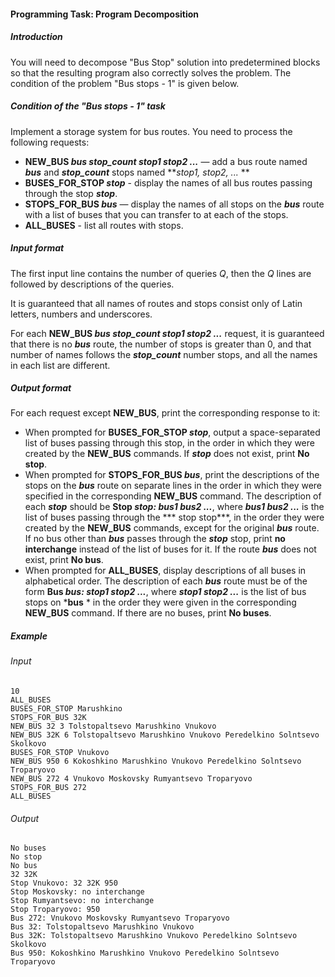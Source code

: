 
#### Programming Task: Program Decomposition ####



##### Introduction #####
You will need to decompose "Bus Stop" solution into predetermined blocks so that the resulting program also correctly solves the problem. The condition of the problem "Bus stops - 1" is given below.

##### Condition of the "Bus stops - 1" task #####
Implement a storage system for bus routes. You need to process the following requests:

* **NEW_BUS *bus stop_count stop1 stop2 ...*** — add a bus route named ***bus*** and ***stop_count*** stops named ***stop1, stop2, ...* **
* **BUSES_FOR_STOP *stop*** - display the names of all bus routes passing through the stop ***stop***.
* **STOPS_FOR_BUS *bus*** — display the names of all stops on the ***bus*** route with a list of buses that you can transfer to at each of the stops.
* **ALL_BUSES** - list all routes with stops.

##### Input format #####
The first input line contains the number of queries *Q*, then the *Q* lines are followed by descriptions of the queries.

It is guaranteed that all names of routes and stops consist only of Latin letters, numbers and underscores.

For each **NEW_BUS *bus stop_count stop1 stop2 ...*** request, it is guaranteed that there is no ***bus*** route, the number of stops is greater than 0, and that number of names follows the ***stop_count*** number stops, and all the names in each list are different.

##### Output format #####
For each request except **NEW_BUS**, print the corresponding response to it:

* When prompted for **BUSES_FOR_STOP *stop***, output a space-separated list of buses passing through this stop, in the order in which they were created by the **NEW_BUS** commands. If ***stop*** does not exist, print **No stop**.
* When prompted for **STOPS_FOR_BUS *bus***, print the descriptions of the stops on the ***bus*** route on separate lines in the order in which they were specified in the corresponding **NEW_BUS** command. The description of each ***stop*** should be **Stop *stop: bus1 bus2 ...***, where ***bus1 bus2 ...*** is the list of buses passing through the *** stop stop***, in the order they were created by the **NEW_BUS** commands, except for the original ***bus*** route. If no bus other than ***bus*** passes through the ***stop*** stop, print **no interchange** instead of the list of buses for it. If the route ***bus*** does not exist, print **No bus**.
* When prompted for **ALL_BUSES**, display descriptions of all buses in alphabetical order. The description of each ***bus*** route must be of the form **Bus *bus: stop1 stop2 ...***, where ***stop1 stop2 ...*** is the list of bus stops on ***bus** * in the order they were given in the corresponding **NEW_BUS** command. If there are no buses, print **No buses**.

##### Example #####
###### Input ######
```commandline
10
ALL_BUSES
BUSES_FOR_STOP Marushkino
STOPS_FOR_BUS 32K
NEW_BUS 32 3 Tolstopaltsevo Marushkino Vnukovo
NEW_BUS 32K 6 Tolstopaltsevo Marushkino Vnukovo Peredelkino Solntsevo Skolkovo
BUSES_FOR_STOP Vnukovo
NEW_BUS 950 6 Kokoshkino Marushkino Vnukovo Peredelkino Solntsevo Troparyovo
NEW_BUS 272 4 Vnukovo Moskovsky Rumyantsevo Troparyovo
STOPS_FOR_BUS 272
ALL_BUSES
```
###### Output ######
```commandline
No buses
No stop
No bus
32 32K
Stop Vnukovo: 32 32K 950
Stop Moskovsky: no interchange
Stop Rumyantsevo: no interchange
Stop Troparyovo: 950
Bus 272: Vnukovo Moskovsky Rumyantsevo Troparyovo
Bus 32: Tolstopaltsevo Marushkino Vnukovo
Bus 32K: Tolstopaltsevo Marushkino Vnukovo Peredelkino Solntsevo Skolkovo
Bus 950: Kokoshkino Marushkino Vnukovo Peredelkino Solntsevo Troparyovo
```